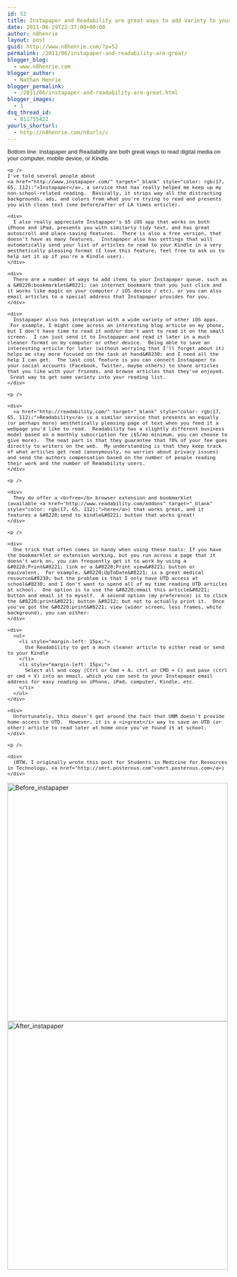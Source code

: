 ```yaml
---
id: 52
title: Instapaper and Readability are great ways to add variety to your reading
date: 2011-06-29T22:37:00+00:00
author: n8henrie
layout: post
guid: http://www.n8henrie.com/?p=52
permalink: /2011/06/instapaper-and-readability-are-great/
blogger_blog:
  - www.n8henrie.com
blogger_author:
  - Nathan Henrie
blogger_permalink:
  - /2011/06/instapaper-and-readability-are-great.html
blogger_images:
  - 1
dsq_thread_id:
  - 811755422
yourls_shorturl:
  - http://n8henrie.com/n8urls/c
---
```

<div>
  <div style="border-collapse: collapse; font-family: arial, sans-serif; font-size: 13px;">
    <div>
      Bottom line: Instapaper and Readability are both great ways to read digital media on your computer, mobile device, or Kindle.
    </div>
    
    <p />
    I've told several people about 
    <a href="http://www.instapaper.com/" target="_blank" style="color: rgb(17, 65, 112);">Instapaper</a>, a service that has really helped me keep up my non-school-related reading.  Basically, it strips way all the distracting backgrounds, ads, and colors from what you're trying to read and presents you with clean text (see before/after of LA times article). 
    
    <div>
      I also really appreciate Instapaper's $5 iOS app that works on both iPhone and iPad, presents you with similarly tidy text, and has great autoscroll and place-saving features.  There is also a free version, that doesn't have as many features.  Instapaper also has settings that will automatically send your list of articles to read to your Kindle in a very aesthetically pleasing format (I love this feature, feel free to ask us to help set it up if you're a Kindle user).
    </div>
    
    <div>
      There are a number of ways to add items to your Instapaper queue, such as a &#8220;bookmarklet&#8221; (an internet bookmark that you just click and it works like magic on your computer / iOS device / etc), or you can also email articles to a special address that Instapaper provides for you.
    </div>
    
    <div>
      Instapaper also has integration with a wide variety of other iOS apps.  For example, I might come across an interesting blog article on my phone, but I don't have time to read it and/or don't want to read it on the small screen.  I can just send it to Instapaper and read it later in a much cleaner format on my computer or other device.  Being able to save an interesting article for later (without worrying that I'll forget about it) helps me stay more focused on the task at hand&#8230; and I need all the help I can get.  The last cool feature is you can connect Instapaper to your social accounts (Facebook, Twitter, maybe others) to share articles that you like with your friends, and browse articles that they've enjoyed.  Great way to get some variety into your reading list.
    </div>
    
    <p />
    
    <div>
      <a href="http://readability.com/" target="_blank" style="color: rgb(17, 65, 112);">Readability</a> is a similar service that presents an equally (or perhaps more) aesthetically pleasing page of text when you feed it a webpage you'd like to read.  Readability has a slightly different business model based on a monthly subscription fee ($5/mo minimum, you can choose to give more).  The neat part is that they guarantee that 70% of your fee goes directly to writers on the web.  My understanding is that they keep track of what articles get read (anonymously, no worries about privacy issues) and send the authors compensation based on the number of people reading their work and the number of Readability users.
    </div>
    
    <p />
    
    <div>
      They do offer a <b>free</b> browser extension and bookmarklet (available <a href="http://www.readability.com/addons" target="_blank" style="color: rgb(17, 65, 112);">here</a>) that works great, and it features a &#8220;send to kindle&#8221; button that works great!
    </div>
    
    <p />
    
    <div>
      One trick that often comes in handy when using these tools: If you have the bookmarklet or extension working, but you run across a page that it doesn't work on, you can frequently get it to work by using a &#8220;Print&#8221; link or a &#8220;Print view&#8221; button or equivalent.  For example, &#8220;UpToDate&#8221; is a great medical resource&#8230; but the problem is that I only have UTD access at school&#8230; and I don't want to spend all of my time reading UTD articles at school.  One option is to use the &#8220;email this article&#8221; button and email it to myself.  A second option (my preference) is to click the &#8220;print&#8221; button &#8212; but not to actually print it.  Once you've got the &#8220;print&#8221; view (wider screen, less frames, white background), you can either:
    </div>
    
    <div>
      <ul>
        <li style="margin-left: 15px;">
          Use Readability to get a much cleaner article to either read or send to your Kindle
        </li>
        <li style="margin-left: 15px;">
          Select all and copy (Ctrl or Cmd + A, ctrl or CMD + C) and pase (ctrl or cmd + V) into an email, which you can sent to your Instapaper email address for easy reading on iPhone, iPad, computer, Kindle, etc.
        </li>
      </ul>
    </div>
    
    <div>
      Unfortunately, this doesn't get around the fact that UNM doesn't provide home access to UTD.  However, it is a <i>great</i> way to save an UTD (or other) article to read later at home once you've found it at school.
    </div>
    
    <p />
    
    <div>
      (BTW, I originally wrote this post for Students in Medicine for Resources in Technology, <a href="http://smrt.posterous.com">smrt.posterous.com</a>)
    </div>
  </div>
  
  <p>
    <div>
      <a href="http://www.n8henrie.com/wp-content/uploads/2012/09/Before_Instapaper.jpg.scaled.500.jpg"><img alt="Before_instapaper" height="539" src="http://www.n8henrie.com/wp-content/uploads/2012/09/Before_Instapaper.jpg.scaled.500.jpg" width="500" /></a> <a href="http://www.n8henrie.com/wp-content/uploads/2012/09/After_Instapaper.jpg.scaled.500.jpg"><img alt="After_instapaper" height="562" src="http://www.n8henrie.com/wp-content/uploads/2012/09/After_Instapaper.jpg.scaled.500.jpg" width="500" /></a>
    </div>
  </p>
</div>

<div>
</div>